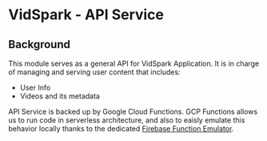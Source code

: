 # VidSpark - API Service

## Background
This module serves as a general API for VidSpark Application. It is in charge of managing and serving user content that includes:
  - User Info
  - Videos and its metadata

API Service is backed up by Google Cloud Functions. GCP Functions allows us to run code in serverless architecture, and also to eaisly emulate this behavior locally thanks to the dedicated [Firebase Function Emulator](https://firebase.google.com/docs/functions/local-emulator).
